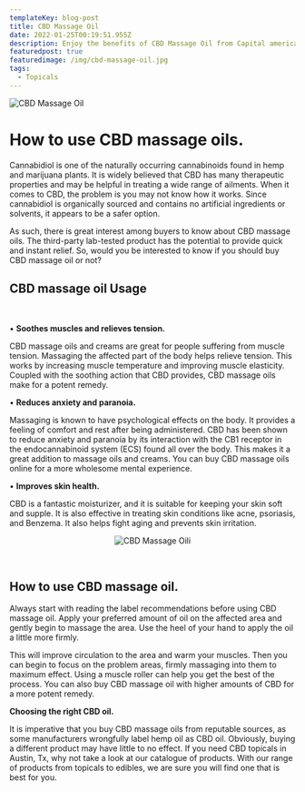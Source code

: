 ```yaml
---
templateKey: blog-post
title: CBD Massage Oil
date: 2022-01-25T00:19:51.955Z
description: Enjoy the benefits of CBD Massage Oil from Capital american Shaman.
featuredpost: true
featuredimage: /img/cbd-massage-oil.jpg
tags:
  - Topicals
---
```

![](/img/cbd-massage-oil.jpg "CBD Massage Oil")



# How to use CBD massage oils.

Cannabidiol is one of the naturally occurring cannabinoids found in hemp and marijuana plants. It is widely believed that CBD has many therapeutic properties and may be helpful in treating a wide range of ailments. When it comes to CBD, the problem is you may not know how it works. Since cannabidiol is organically sourced and contains no artificial ingredients or solvents, it appears to be a safer option. 

As such, there is great interest among buyers to know about CBD massage oils. The third-party lab-tested product has the potential to provide quick and instant relief. So, would you be interested to know if you should buy CBD massage oil or not? 

##   CBD massage oil Usage

<br>

•	**Soothes muscles and relieves tension.**

CBD massage oils and creams are great for people suffering from muscle tension. Massaging the affected part of the body helps relieve tension. This works by increasing muscle temperature and improving muscle elasticity. Coupled with the soothing action that CBD provides, CBD massage oils make for a potent remedy.

•	**Reduces anxiety and paranoia.**

Massaging is known to have psychological effects on the body. It provides a feeling of comfort and rest after being administered. CBD has been shown to reduce anxiety and paranoia by its interaction with the CB1 receptor in the endocannabinoid system (ECS) found all over the body. This makes it a great addition to massage oils and creams. You can buy CBD massage oils online for a more wholesome mental experience.

•	**Improves skin health.**

CBD is a fantastic moisturizer, and it is suitable for keeping your skin soft and supple. It is also effective in treating skin conditions like acne, psoriasis, and Benzema. It also helps fight aging and prevents skin irritation. 

<Center>

![CBD Massage Oili](/img/cbd-massage.jpg "CBD Massage Oil")

</center><br>

## **How to use CBD massage oil.**

Always start with reading the label recommendations before using CBD massage oil. Apply your preferred amount of oil on the affected area and gently begin to massage the area. Use the heel of your hand to apply the oil a little more firmly. 

This will improve circulation to the area and warm your muscles. Then you can begin to focus on the problem areas, firmly massaging into them to maximum effect. Using a muscle roller can help you get the best of the process. You can also buy CBD massage oil with higher amounts of CBD for a more potent remedy. 

**Choosing the right CBD oil.**

It is imperative that you buy CBD massage oils from reputable sources, as some manufacturers wrongfully label hemp oil as CBD oil. Obviously, buying a different product may have little to no effect. If you need CBD topicals in Austin, Tx, why not take a look at our catalogue of products. With our range of products from topicals to edibles, we are sure you will find one that is best for you.